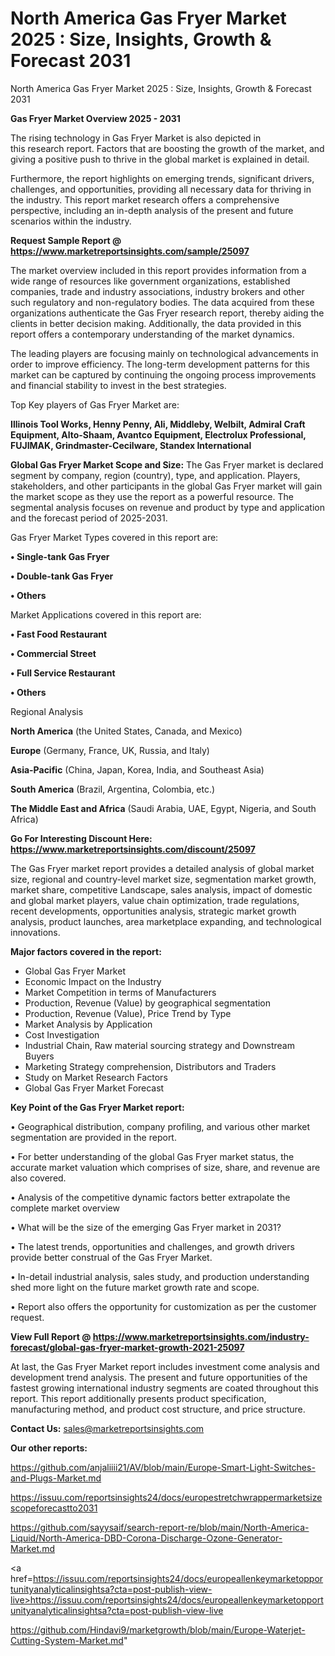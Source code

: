 # North America Gas Fryer Market 2025 : Size, Insights, Growth & Forecast 2031
North America Gas Fryer Market 2025 : Size, Insights, Growth & Forecast 2031

<Strong> Gas Fryer Market Overview 2025 - 2031</strong>

The rising technology in Gas Fryer Market is also depicted in this research report. Factors that are boosting the growth of the market, and giving a positive push to thrive in the global market is explained in detail.

Furthermore, the report highlights on emerging trends, significant drivers, challenges, and opportunities, providing all necessary data for thriving in the industry. This report market research offers a comprehensive perspective, including an in-depth analysis of the present and future scenarios within the industry.

<strong>Request Sample Report @ <a href=https://www.marketreportsinsights.com/sample/25097>https://www.marketreportsinsights.com/sample/25097</a></strong>

The market overview included in this report provides information from a wide range of resources like government organizations, established companies, trade and industry associations, industry brokers and other such regulatory and non-regulatory bodies. The data acquired from these organizations authenticate the Gas Fryer research report, thereby aiding the clients in better decision making. Additionally, the data provided in this report offers a contemporary understanding of the market dynamics.

The leading players are focusing mainly on technological advancements in order to improve efficiency. The long-term development patterns for this market can be captured by continuing the ongoing process improvements and financial stability to invest in the best strategies.

Top Key players of Gas Fryer Market are:

<strong>Illinois Tool Works, Henny Penny, Ali, Middleby, Welbilt, Admiral Craft Equipment, Alto-Shaam, Avantco Equipment, Electrolux Professional, FUJIMAK, Grindmaster-Cecilware, Standex International</strong>

<strong><b>Global Gas Fryer Market Scope and Size:</b></strong>
The Gas Fryer market is declared segment by company, region (country), type, and application. Players, stakeholders, and other participants in the global Gas Fryer market will gain the market scope as they use the report as a powerful resource. The segmental analysis focuses on revenue and product by type and application and the forecast period of 2025-2031.

Gas Fryer Market Types covered in this report are:

<strong>• Single-tank Gas Fryer

• Double-tank Gas Fryer

• Others</strong>

Market Applications covered in this report are:

<strong>• Fast Food Restaurant

• Commercial Street

• Full Service Restaurant

• Others</strong> 

Regional Analysis

<strong>North America</strong> (the United States, Canada, and Mexico)

<strong>Europe</strong> (Germany, France, UK, Russia, and Italy)

<strong>Asia-Pacific</strong> (China, Japan, Korea, India, and Southeast Asia)

<strong>South America</strong> (Brazil, Argentina, Colombia, etc.)

<strong>The Middle East and Africa</strong> (Saudi Arabia, UAE, Egypt, Nigeria, and South Africa)

<strong>Go For Interesting Discount Here: <a href=https://www.marketreportsinsights.com/discount/25097>https://www.marketreportsinsights.com/discount/25097</a></strong>

The Gas Fryer market report provides a detailed analysis of global market size, regional and country-level market size, segmentation market growth, market share, competitive Landscape, sales analysis, impact of domestic and global market players, value chain optimization, trade regulations, recent developments, opportunities analysis, strategic market growth analysis, product launches, area marketplace expanding, and technological innovations.

<strong><b>Major factors covered in the report:</b></strong>
<ul>
  <li>Global Gas Fryer Market </li>
  <li>Economic Impact on the Industry</li>
  <li>Market Competition in terms of Manufacturers</li>
  <li>Production, Revenue (Value) by geographical segmentation</li>
  <li>Production, Revenue (Value), Price Trend by Type</li>
  <li>Market Analysis by Application</li>
  <li>Cost Investigation</li>
  <li>Industrial Chain, Raw material sourcing strategy and Downstream Buyers</li>
  <li>Marketing Strategy comprehension, Distributors and Traders</li>
  <li>Study on Market Research Factors</li>
  <li>Global Gas Fryer Market Forecast</li>
</ul>

<strong><b>Key Point of the Gas Fryer Market report:</b></strong>

• Geographical distribution, company profiling, and various other market segmentation are provided in the report.

• For better understanding of the global Gas Fryer market status, the accurate market valuation which comprises of size, share, and revenue are also covered.

• Analysis of the competitive dynamic factors better extrapolate the complete market overview

• What will be the size of the emerging Gas Fryer market in 2031?

• The latest trends, opportunities and challenges, and growth drivers provide better construal of the Gas Fryer Market.

• In-detail industrial analysis, sales study, and production understanding shed more light on the future market growth rate and scope.

• Report also offers the opportunity for customization as per the customer request.

<strong><b>View Full Report @ <a href=https://www.marketreportsinsights.com/industry-forecast/global-gas-fryer-market-growth-2021-25097>https://www.marketreportsinsights.com/industry-forecast/global-gas-fryer-market-growth-2021-25097</a></b></strong>


At last, the Gas Fryer Market report includes investment come analysis and development trend analysis. The present and future opportunities of the fastest growing international industry segments are coated throughout this report. This report additionally presents product specification, manufacturing method, and product cost structure, and price structure.

<strong>Contact Us:</strong>
sales@marketreportsinsights.com

<strong>Our other reports:</strong>

<a href=https://github.com/anjaliiii21/AV/blob/main/Europe-Smart-Light-Switches-and-Plugs-Market.md>https://github.com/anjaliiii21/AV/blob/main/Europe-Smart-Light-Switches-and-Plugs-Market.md</a>

<a href=https://issuu.com/reportsinsights24/docs/europestretchwrappermarketsizescopeforecastto2031>https://issuu.com/reportsinsights24/docs/europestretchwrappermarketsizescopeforecastto2031</a>

<a href=https://github.com/sayysaif/search-report-re/blob/main/North-America-Liquid/North-America-DBD-Corona-Discharge-Ozone-Generator-Market.md>https://github.com/sayysaif/search-report-re/blob/main/North-America-Liquid/North-America-DBD-Corona-Discharge-Ozone-Generator-Market.md</a>

<a href=https://issuu.com/reportsinsights24/docs/europeallenkeymarketopportunityanalyticalinsightsa?cta=post-publish-view-live>https://issuu.com/reportsinsights24/docs/europeallenkeymarketopportunityanalyticalinsightsa?cta=post-publish-view-live</a>

<a href=https://github.com/Hindavi9/marketgrowth/blob/main/Europe-Waterjet-Cutting-System-Market.md>https://github.com/Hindavi9/marketgrowth/blob/main/Europe-Waterjet-Cutting-System-Market.md</a>"
